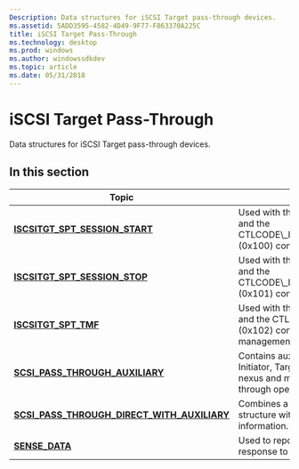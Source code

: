 ```yaml
---
Description: Data structures for iSCSI Target pass-through devices.
ms.assetid: 5ADD3595-4582-4D49-9F77-F863370A225C
title: iSCSI Target Pass-Through
ms.technology: desktop
ms.prod: windows
ms.author: windowssdkdev
ms.topic: article
ms.date: 05/31/2018
---
```


# iSCSI Target Pass-Through

Data structures for iSCSI Target pass-through devices.

## In this section



| Topic                                                                                                      | Description                                                                                                                                                                            |
|------------------------------------------------------------------------------------------------------------|----------------------------------------------------------------------------------------------------------------------------------------------------------------------------------------|
| [**ISCSITGT\_SPT\_SESSION\_START**](iscsitgt-spt-session-start.md)<br/>                             | Used with the [**IOCTL\_SCSI\_MINIPORT**](https://msdn.microsoft.com/en-us/library/Ff560512(v=VS.85).aspx) IOCTL and the CTLCODE\_ISCSITGT\_SPT\_SESSION\_START (0x100) control code to start a session.<br/>        |
| [**ISCSITGT\_SPT\_SESSION\_STOP**](iscsitgt-spt-session-stop.md)<br/>                               | Used with the [**IOCTL\_SCSI\_MINIPORT**](https://msdn.microsoft.com/en-us/library/Ff560512(v=VS.85).aspx) IOCTL and the CTLCODE\_ISCSITGT\_SPT\_SESSION\_END (0x101) control code to stop a session.<br/>           |
| [**ISCSITGT\_SPT\_TMF**](iscsitgt-spt-tmf.md)<br/>                                                  | Used with the [**IOCTL\_SCSI\_MINIPORT**](https://msdn.microsoft.com/en-us/library/Ff560512(v=VS.85).aspx) IOCTL and the CTLCODE\_ISCSITGT\_SPT\_TMF (0x102) control code to invoke a task management function.<br/> |
| [**SCSI\_PASS\_THROUGH\_AUXILIARY**](scsi-pass-through-auxiliary.md)<br/>                           | Contains auxiliary information used for Initiator, Target, LUN, and Queue (I\_T\_L\_Q) nexus and multi- data-sequence SCSI pass-through operations.<br/>                         |
| [**SCSI\_PASS\_THROUGH\_DIRECT\_WITH\_AUXILIARY**](scsi-pass-through-direct-with-auxiliary.md)<br/> | Combines a [**SCSI\_PASS\_THROUGH\_DIRECT**](scsi-pass-through-direct-with-auxiliary.md) structure with sense data and auxiliary information.<br/>                              |
| [**SENSE\_DATA**](sense-data.md)<br/>                                                               | Used to report status or error information in response to a SCSI **Request Sense** command.<br/>                                                                                 |



 

 

 




